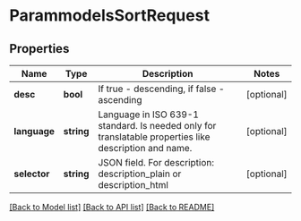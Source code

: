 # ParammodelsSortRequest

## Properties
Name | Type | Description | Notes
------------ | ------------- | ------------- | -------------
**desc** | **bool** | If true - descending, if false - ascending | [optional] 
**language** | **string** | Language in ISO 639-1 standard. Is needed only for translatable properties like description and name. | [optional] 
**selector** | **string** | JSON field. For description: description_plain or description_html | [optional] 

[[Back to Model list]](../README.md#documentation-for-models) [[Back to API list]](../README.md#documentation-for-api-endpoints) [[Back to README]](../README.md)


